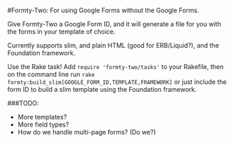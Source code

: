 #Formty-Two: For using Google Forms without the Google Forms.

Give Formty-Two a Google Form ID, and it will generate a file for you with the forms in your template of choice.

Currently supports slim, and plain HTML (good for ERB/Liquid?), and the Foundation framework.

Use the Rake task!  Add `require 'formty-two/tasks'` to your Rakefile, then on the command line run `rake formty:build_slim[GOOGLE_FORM_ID,TEMPLATE,FRAMEWORK]` or just include the form ID to build a slim template using the Foundation framework.

###TODO:

- More templates?
- More field types?
- How do we handle multi-page forms? (Do we?)
